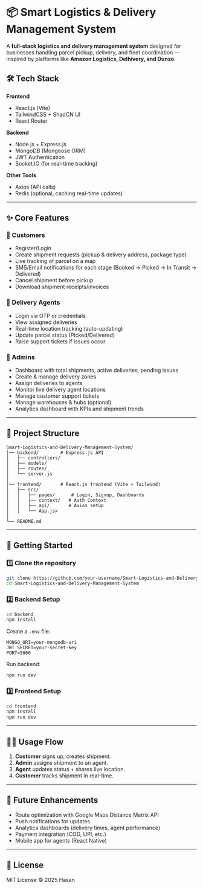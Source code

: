 
# 📦 Smart Logistics & Delivery Management System  

A **full-stack logistics and delivery management system** designed for businesses handling parcel pickup, delivery, and fleet coordination — inspired by platforms like **Amazon Logistics, Delhivery, and Dunzo**.  

## 🛠️ Tech Stack  
**Frontend**  
- React.js (Vite)  
- TailwindCSS + ShadCN UI  
- React Router  

**Backend**  
- Node.js + Express.js  
- MongoDB (Mongoose ORM)  
- JWT Authentication  
- Socket.IO (for real-time tracking)  

**Other Tools**  
- Axios (API calls)  
- Redis (optional, caching real-time updates)  

---

## ✨ Core Features  

### 👤 Customers  
- Register/Login  
- Create shipment requests (pickup & delivery address, package type)  
- Live tracking of parcel on a map  
- SMS/Email notifications for each stage (Booked → Picked → In Transit → Delivered)  
- Cancel shipment before pickup  
- Download shipment receipts/invoices  

### 🚚 Delivery Agents  
- Login via OTP or credentials  
- View assigned deliveries  
- Real-time location tracking (auto-updating)  
- Update parcel status (Picked/Delivered)  
- Raise support tickets if issues occur  

### 🏢 Admins  
- Dashboard with total shipments, active deliveries, pending issues  
- Create & manage delivery zones  
- Assign deliveries to agents  
- Monitor live delivery agent locations  
- Manage customer support tickets  
- Manage warehouses & hubs (optional)  
- Analytics dashboard with KPIs and shipment trends  

---

## 📂 Project Structure  
```
Smart-Logistics-and-Delivery-Management-System/
│── backend/        # Express.js API
│   ├── controllers/
│   ├── models/
│   ├── routes/
│   └── server.js
│
│── frontend/       # React.js frontend (Vite + Tailwind)
│   ├── src/
│   │   ├── pages/      # Login, Signup, Dashboards
│   │   ├── context/   # Auth Context
│   │   ├── api/       # Axios setup
│   │   └── App.jsx
│
└── README.md
```

---

## 🚀 Getting Started  

### 1️⃣ Clone the repository  
```bash
git clone https://github.com/your-username/Smart-Logistics-and-Delivery-Management-System.git
cd Smart-Logistics-and-Delivery-Management-System
```

### 2️⃣ Backend Setup  
```bash
cd backend
npm install
```
Create a `.env` file:  
```env
MONGO_URI=your-mongodb-uri
JWT_SECRET=your-secret-key
PORT=5000
```
Run backend:  
```bash
npm run dev
```

### 3️⃣ Frontend Setup  
```bash
cd frontend
npm install
npm run dev
```

---

## 🧑‍💻 Usage Flow  

1. **Customer** signs up, creates shipment.  
2. **Admin** assigns shipment to an agent.  
3. **Agent** updates status + shares live location.  
4. **Customer** tracks shipment in real-time.  

---

## 🔮 Future Enhancements  
- Route optimization with Google Maps Distance Matrix API  
- Push notifications for updates  
- Analytics dashboards (delivery times, agent performance)  
- Payment integration (COD, UPI, etc.)  
- Mobile app for agents (React Native)  

---

## 📜 License  
MIT License © 2025 Hasan

